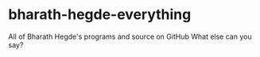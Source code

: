 bharath-hegde-everything
========================

All of Bharath Hegde's programs and source on GitHub
What else can you say?
